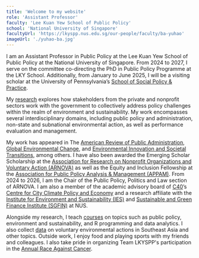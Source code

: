 ```yaml
---
title: 'Welcome to my website'
role: 'Assistant Professor'
faculty: 'Lee Kuan Yew School of Public Policy'
school: 'National University of Singapore'
facultyUrl: 'https://lkyspp.nus.edu.sg/our-people/faculty/ba-yuhao'
imageUrl: './yuhao-ba.jpg'
---
```


I am an Assistant Professor in Public Policy at the Lee Kuan Yew School of Public Policy at the National University of Singapore. From 2024 to 2027, I serve on the committee co-directing the PhD in Public Policy Programme at the LKY School. Additionally, from January to June 2025, I will be a visiting scholar at the University of Pennsylvania’s [School of Social Policy \& Practice](https://sp2.upenn.edu).

My [research](/research) explores how stakeholders from the private and nonprofit sectors work with the government to collectively address policy challenges within the realm of environment and sustainability. My work encompasses several interdisciplinary domains, including public policy and administration, non-state and subnational environmental action, as well as performance evaluation and management.

My work has appeared in The [American Review of Public Administration](https://journals.sagepub.com/home/arp), [Global Environmental Change](https://www.sciencedirect.com/journal/global-environmental-change), and [Environmental Innovation and Societal Transitions](https://www.sciencedirect.com/journal/environmental-innovation-and-societal-transitions), among others. I have also been awarded the Emerging Scholar Scholarship at the [Association for Research on Nonprofit Organizations and Voluntary Action (ARNOVA)](https://www.arnova.org/) as well as the Equity and Inclusion Fellowship at the [Association for Public Policy Analysis & Management (APPAM)](https://www.appam.org/). From 2024 to 2026, I am the Chair of the Public Policy, Politics and Law section of ARNOVA. I am also a member of the academic advisory board of [C40](https://www.c40.org/)’s [Centre for City Climate Policy and Economy](https://www.c40.org/what-we-do/raising-climate-ambition/centre-for-city-climate-policy-economy/#:~:text=The%20C40%20Centre%20for%20City,progressive%20and%20equitable%20climate%20action.) and a research affiliate with the [Institute for Environment and Sustainability (IES)](https://lkyspp.nus.edu.sg/ies) and [Sustainable and Green Finance Institute (SGFIN)](https://sgfin.nus.edu.sg) at NUS.  

Alongside my research, I teach [courses](/teaching) on topics such as public policy, environment and sustainability, and R programming and data analytics. I also collect [data](/data) on voluntary environmental actions in Southeast Asia and other topics. Outside work, I enjoy food and playing sports with my friends and colleagues. I also take pride in organizing Team LKYSPP's participation in the [Annual Race Against Cancer](https://www.raceagainstcancer.org.sg/).
